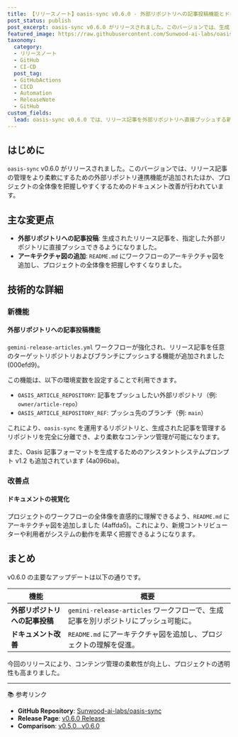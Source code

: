 ```yaml
---
title: 【リリースノート】oasis-sync v0.6.0 - 外部リポジトリへの記事投稿機能とドキュメント改善
post_status: publish
post_excerpt: oasis-sync v0.6.0 がリリースされました。このバージョンでは、生成されたリリース記事を指定した外部リポジトリに直接プッシュする機能が追加され、記事管理と運用リポジトリの分離が可能になりました。また、プロジェクトの理解を深めるためのアーキテクチャ図もドキュメントに導入されています。
featured_image: https://raw.githubusercontent.com/Sunwood-ai-labs/oasis-sync/main/generated-images/release-v0.6.0-20251021_150745/imagen-4-ultra_2025-10-21T15-08-57-125Z_A_mesmerizing_and_vivid_digital_painting_featuring_1.png
taxonomy:
  category:
  - リリースノート
  - GitHub
  - CI-CD
  post_tag:
  - GitHubActions
  - CICD
  - Automation
  - ReleaseNote
  - GitHub
custom_fields:
  lead: oasis-sync v0.6.0 では、リリース記事を外部リポジトリへ直接プッシュする新機能が導入されました。本記事では、この変更の詳細とドキュメント改善について解説します。
---
```


## はじめに
`oasis-sync` v0.6.0 がリリースされました。このバージョンでは、リリース記事の管理をより柔軟にするための外部リポジトリ連携機能が追加されたほか、プロジェクトの全体像を把握しやすくするためのドキュメント改善が行われています。

## 主な変更点
- **外部リポジトリへの記事投稿**: 生成されたリリース記事を、指定した外部リポジトリに直接プッシュできるようになりました。
- **アーキテクチャ図の追加**: `README.md` にワークフローのアーキテクチャ図を追加し、プロジェクトの全体像を把握しやすくなりました。

## 技術的な詳細
### 新機能
#### 外部リポジトリへの記事投稿機能
`gemini-release-articles.yml` ワークフローが強化され、リリース記事を任意のターゲットリポジトリおよびブランチにプッシュする機能が追加されました (000efd9)。

この機能は、以下の環境変数を設定することで利用できます。
- `OASIS_ARTICLE_REPOSITORY`: 記事をプッシュしたい外部リポジトリ（例: `owner/article-repo`）
- `OASIS_ARTICLE_REPOSITORY_REF`: プッシュ先のブランチ（例: `main`）

これにより、`oasis-sync` を運用するリポジトリと、生成された記事を管理するリポジトリを完全に分離でき、より柔軟なコンテンツ管理が可能になります。

また、Oasis 記事フォーマットを生成するためのアシスタントシステムプロンプト v1.2 も追加されています (4a096ba)。

### 改善点
#### ドキュメントの視覚化
プロジェクトのワークフローの全体像を直感的に理解できるよう、`README.md` にアーキテクチャ図を追加しました (4affda5)。これにより、新規コントリビューターや利用者がシステムの動作を素早く把握できるようになります。

## まとめ
v0.6.0 の主要なアップデートは以下の通りです。

| 機能 | 概要 |
|---|---|
| **外部リポジトリへの記事投稿** | `gemini-release-articles` ワークフローで、生成記事を別リポジトリにプッシュ可能に。 |
| **ドキュメント改善** | `README.md` にアーキテクチャ図を追加し、プロジェクトの理解を促進。 |

今回のリリースにより、コンテンツ管理の柔軟性が向上し、プロジェクトの透明性も高まりました。

---
📚 参考リンク
- **GitHub Repository**: [Sunwood-ai-labs/oasis-sync](https://github.com/Sunwood-ai-labs/oasis-sync)
- **Release Page**: [v0.6.0 Release](https://github.com/Sunwood-ai-labs/oasis-sync/releases/tag/v0.6.0)
- **Comparison**: [v0.5.0...v0.6.0](https://github.com/Sunwood-ai-labs/oasis-sync/compare/v0.5.0...v0.6.0)
